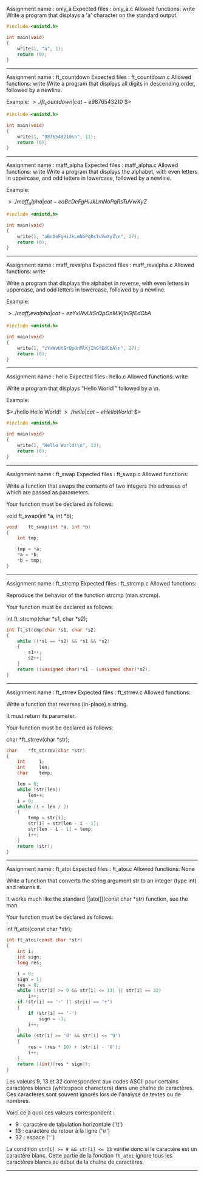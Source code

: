 Assignment name  : only_a
Expected files   : only_a.c
Allowed functions: write
Write a program that displays a 'a' character on the standard output.

```c
#include <unistd.h>

int main(void)
{
    write(1, "a", 1);
    return (0);
}
```

--------------------------------------------------------------------------------
Assignment name  : ft_countdown
Expected files   : ft_countdown.c
Allowed functions: write
Write a program that displays all digits in descending order, followed by a
newline.

Example:
$> ./ft_countdown | cat -e
9876543210$
$>
```c
#include <unistd.h>

int main(void)
{
    write(1, "9876543210\n", 11);
    return (0);
}

```

---------------------------------------------------------------
Assignment name  : maff_alpha
Expected files   : maff_alpha.c
Allowed functions: write
Write a program that displays the alphabet, with even letters in uppercase, and
odd letters in lowercase, followed by a newline.

Example:

$> ./maff_alpha | cat -e
aBcDeFgHiJkLmNoPqRsTuVwXyZ$

```c
#include <unistd.h>

int main(void)
{
    write(1, "aBcDeFgHiJkLmNoPqRsTuVwXyZ\n", 27);
    return (0);
}

```

---------------------------------------------------------------
Assignment name  : maff_revalpha
Expected files   : maff_revalpha.c
Allowed functions: write

Write a program that displays the alphabet in reverse, with even letters in
uppercase, and odd letters in lowercase, followed by a newline.

Example:

$> ./maff_revalpha | cat -e
zYxWvUtSrQpOnMlKjIhGfEdCbA$

```c
#include <unistd.h>

int main(void)
{
    write(1, "zYxWvUtSrQpOnMlKjIhGfEdCbA\n", 27);
    return (0);
}

```

--------------------------------------------------------------------------------

Assignment name  : hello
Expected files   : hello.c
Allowed functions: write


Write a program that displays "Hello World!" followed by a \n.

Example:

$>./hello
Hello World!
$>./hello | cat -e
Hello World!$
$>

```c
#include <unistd.h>

int main(void)
{
    write(1, "Hello World!\n", 13);
    return (0);
}

```

--------------------------------------------------------------------------------
Assignment name  : ft_swap
Expected files   : ft_swap.c
Allowed functions: 

Write a function that swaps the contents of two integers the adresses of which
are passed as parameters.

Your function must be declared as follows:

void	ft_swap(int *a, int *b);

```c
void	ft_swap(int *a, int *b)
{
    int tmp;

    tmp = *a;
    *a = *b;
    *b = tmp;
}

```

--------------------------------------------------------------------------------

Assignment name  : ft_strcmp
Expected files   : ft_strcmp.c
Allowed functions: 

Reproduce the behavior of the function strcmp (man strcmp).

Your function must be declared as follows:

int    ft_strcmp(char *s1, char *s2);

```c
int	ft_strcmp(char *s1, char *s2)
{
    while ((*s1 == *s2) && *s1 && *s2)
    {
        s1++;
        s2++;
    }
    return ((unsigned char)*s1 - (unsigned char)*s2);
}

```

--------------------------------------------------------------------------------
Assignment name  : ft_strrev
Expected files   : ft_strrev.c
Allowed functions: 

Write a function that reverses (in-place) a string.

It must return its parameter.

Your function must be declared as follows:

char    *ft_strrev(char *str);

```c
char    *ft_strrev(char *str)
{
    int     i;
    int     len;
    char    temp;

    len = 0;
    while (str[len])
        len++;
    i = 0;
    while (i < len / 2)
    {
        temp = str[i];
        str[i] = str[len - i - 1];
        str[len - i - 1] = temp;
        i++;
    }
    return (str);
}

```

--------------------------------------------------------------------------------
Assignment name  : ft_atoi
Expected files   : ft_atoi.c
Allowed functions: None

Write a function that converts the string argument str to an integer (type int)
and returns it.

It works much like the standard [[atoi]](const char *str) function, see the man.

Your function must be declared as follows:

int	ft_atoi(const char *str);

```c
int	ft_atoi(const char *str)
{
    int i;
    int sign;
    long res;

    i = 0;
    sign = 1;
    res = 0;
    while ((str[i] >= 9 && str[i] <= 13) || str[i] == 32)
        i++;
    if (str[i] == '-' || str[i] == '+')
    {
        if (str[i] == '-')
            sign = -1;
        i++;
    }
    while (str[i] >= '0' && str[i] <= '9')
    {
        res = (res * 10) + (str[i] - '0');
        i++;
    }
    return ((int)(res * sign));
}

```
Les valeurs 9, 13 et 32 correspondent aux codes ASCII pour certains caractères blancs (whitespace characters) dans une chaîne de caractères. Ces caractères sont souvent ignorés lors de l'analyse de textes ou de nombres.

Voici ce à quoi ces valeurs correspondent :

- 9 : caractère de tabulation horizontale ('\t')
- 13 : caractère de retour à la ligne ('\r')
- 32 : espace (' ')

La condition `str[i] >= 9 && str[i] <= 13` vérifie donc si le caractère est un caractère blanc. Cette partie de la fonction `ft_atoi` ignore tous les caractères blancs au début de la chaîne de caractères.

--------------------------------------------------------------------------------
